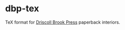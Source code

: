 # dbp-tex
TeX format for [Driscoll Brook Press](http://DriscollBrookPress.com) paperback interiors.
